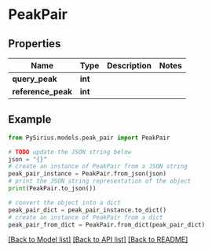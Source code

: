 # PeakPair


## Properties

Name | Type | Description | Notes
------------ | ------------- | ------------- | -------------
**query_peak** | **int** |  | 
**reference_peak** | **int** |  | 

## Example

```python
from PySirius.models.peak_pair import PeakPair

# TODO update the JSON string below
json = "{}"
# create an instance of PeakPair from a JSON string
peak_pair_instance = PeakPair.from_json(json)
# print the JSON string representation of the object
print(PeakPair.to_json())

# convert the object into a dict
peak_pair_dict = peak_pair_instance.to_dict()
# create an instance of PeakPair from a dict
peak_pair_from_dict = PeakPair.from_dict(peak_pair_dict)
```
[[Back to Model list]](../README.md#documentation-for-models) [[Back to API list]](../README.md#documentation-for-api-endpoints) [[Back to README]](../README.md)


